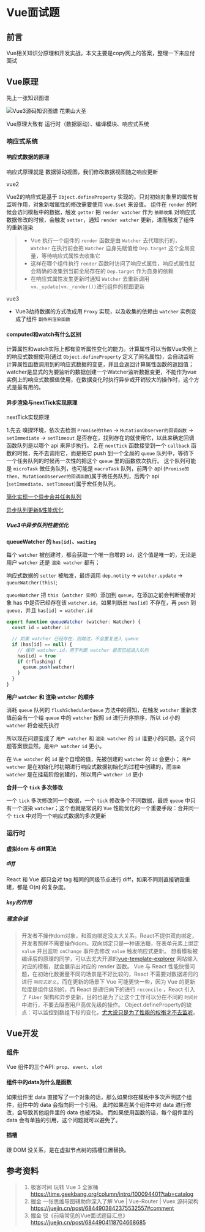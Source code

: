 # Vue面试题

## 前言

Vue相关知识分原理和开发实战，本文主要是copy网上的答案，整理一下来应付面试

## Vue原理

先上一张知识图谱

![Vue3源码知识图谱 花果山大圣](https://cdn.jsdelivr.net/gh/weilaiqishi/mymarkdownpicture/vue/soundCode_vue3源码知识图谱花果山大圣.png)

Vue原理大致有 运行时（数据驱动）、编译模块、响应式系统

### 响应式系统

#### 响应式数据的原理

响应式原理就是 数据驱动视图，我们修改数据视图随之响应更新

vue2

Vue2的响应式是基于 `Object.defineProperty` 实现的，只对初始对象里的属性有监听作用，对象新增属性的修改需要使用 `Vue.$set` 来设值。
组件在 `render` 的时候会访问模板中的数据，触发 `getter` 把 `render watcher` 作为 `依赖收集`
对响应式数据修改的时候，会触发 `setter`，通知 `render watcher` 更新，进而触发了组件的重新渲染

> - Vue 执行一个组件的 `render` 函数是由 `Watcher` 去代理执行的，`Watcher` 在执行前会把 `Watcher` 自身先赋值给 `Dep.target` 这个全局变量，等待响应式属性去收集它
> - 这样在哪个组件执行 `render` 函数时访问了响应式属性，响应式属性就会精确的收集到当前全局存在的 `Dep.target` 作为自身的依赖
> - 在响应式属性发生更新时通知 `Watcher` 去重新调用 `vm._update(vm._render())`进行组件的视图更新

vue3

- Vue3劫持数据的方式改成用 `Proxy` 实现，以及收集的依赖由 `watcher` 实例变成了组件 `副作用渲染函数`

#### computed和watch有什么区别

计算属性和watch实际上都有监听属性变化的能力。计算属性可以当做Vue实例上的响应式数据使用(通过 `Object.defineProperty` 定义了同名属性)，会自动监听计算属性函数调用到的响应式数据的变更，并且会返回计算属性函数的返回值；watcher是显式的为要监听的数据创建一个Watcher监听数据变更，不能作为vue实例上的响应式数据值使用，在数据变化时执行异步或开销较大的操作时，这个方式是最有用的。

#### 异步渲染与nextTick实现原理

nextTick实现原理

1.先去 嗅探环境，依次去检测
`Promise的then` -> `MutationObserver的回调函数` -> `setImmediate` -> `setTimeout` 是否存在，找到存在的就使用它，以此来确定回调函数队列是以哪个 api 来异步执行。
2.在 `nextTick` 函数接受到一个 `callback` 函数的时候，先不去调用它，而是把它 push 到一个全局的 `queue` 队列中，等待下一个任务队列的时候再一次性的把这个 `queue` 里的函数依次执行。
这个队列可能是 `microTask` 微任务队列，也可能是 `macroTask` 队列，前两个 api (`Promise的then`、`MutationObserver的回调函数`)属于微任务队列，后两个 api (`setImmediate`、`setTimeout`)属于宏任务队列。

[简化实现一个异步合并任务队列](https://juejin.cn/post/6844904118704668685#heading-2)

[异步队列更新&性能优化](https://juejin.cn/post/7102020649866461215)

##### Vue3中异步队列性能优化

**queueWatcher 的 `has[id]`、`waiting`**

每个 `watcher` 被创建时，都会获取一个唯一自增的 `id`，这个值是唯一的，无论是用户 `watcher` 还是 `渲染 watcher` 都有；

响应式数据的 `setter` 被触发，最终调用 `dep.notity` -> `watcher.update` -> `queueWatcher(this)`;

`queueWatcher` 把 `this`（`watcher 实例`）添加到 `queue`，在添加之前会判断缓存对象 has 中是否已经存在该 `watcher.id`，如果判断出 `has[id]` 不存在，再 `push` 到 `queue`，并且 `has[id] = watcher.id`

```ts
export function queueWatcher (watcher: Watcher) {
  const id = watcher.id

  // 如果 watcher 已经存在，则跳过，不会重复进入 queue
  if (has[id] == null) {
    // 缓存 watcher.id，用于判断 watcher 是否已经进入队列
    has[id] = true
    if (!flushing) {
      queue.push(watcher)
    }
  }
}
```

**用户 `watcher` 和 渲染 `watcher` 的顺序**

消耗 `queue` 队列的 `flushSchedulerQueue` 方法中的得知，在触发 `watcher` 重新求值前会有一个给 `queue` 中的 `watcher` 按照 `id` 进行升序排序，所以 `id` 小的 `watcher` 将会被先执行

所以现在问题变成了 `用户 watcher` 和 `渲染 watcher` 的 `id` 谁更小的问题。这个问题答案很显然，是`用户 watcher` `id` 更小。

在 `Vue watcher` 的 `id` 是个自增的值，先被创建的 `watcher` 的 `id` 会更小； `用户 watcher` 是在初始化时初期进行响应式数据初始化的过程中创建的，而`渲染 watcher` 是在挂载阶段创建的，所以用户 `watcher id` 更小

**合并一个 `tick` 多次修改**

一个 `tick` 多次修改同一个数据，一个 `tick` 修改多个不同数据，最终 `queue` 中只有一个渲染 `watcher`；这个也就是常说的 `Vue` 性能优化的一个重要手段：合并同一个 `tick` 中对同一个响应式数据的多次更新

### 运行时

#### 虚拟dom 与 diff算法

##### diff

React 和 Vue 都只会对 tag 相同的同级节点进行 diff，如果不同则直接销毁重建，都是 O(n) 的复杂度。

##### key的作用

##### 理念杂谈

> 开发者不操作dom对象，和双向绑定没太大关系。React不提供双向绑定，开发者照样不需要操作dom。双向绑定只是一种语法糖，在表单元素上绑定 `value` 并且监听 `onChange` 事件去修改 `value` 触发响应式更新。
> 想看模板被编译后的原理的同学，可以去尤大开源的[vue-template-explorer](https://template-explorer.vuejs.org) 网站输入对应的模板，就会展示出对应的 render 函数。
> Vue 与 React 性能快慢问题，在初始化数据量不同的场景是不好比较的，React 不需要对数据递归的进行 `响应式定义`。而在更新的场景下 Vue 可能更快一些，因为 Vue 的更新粒度是组件级别的，而 React 是递归向下的进行 `reconcile` ，React 引入了 `Fiber` 架构和异步更新，目的也是为了让这个工作可以分在不同的 `时间片` 中进行，不要去阻塞用户高优先级的操作。
> Object.defineProperty的缺点：可以监控到数组下标的变化，[尤大说只是为了性能的权衡才不去监听](https://segmentfault.com/a/1190000015783546)。

## Vue开发

### 组件

Vue 组件的三个API: `prop`、`event`、`slot`

#### 组件中的data为什么是函数

如果组件里 data 直接写了一个对象的话，那么如果你在模板中多次声明这个组件，组件中的 data 会指向同一个引用。
此时如果在某个组件中对 data 进行修改，会导致其他组件里的 data 也被污染。 而如果使用函数的话，每个组件里的 data 会有单独的引用，这个问题就可以避免了。

#### 插槽

跟 DOM 没关系，是在虚拟节点树的插槽位置替换。

## 参考资料

> 1. 极客时间 玩转 Vue 3 全家桶
>    <https://time.geekbang.org/column/intro/100094401?tab=catalog>
> 2. 掘金 一张思维导图辅助你深入了解 Vue | Vue-Router | Vuex 源码架构
>    <https://juejin.cn/post/6844903842375532557#comment>
> 3. 掘金 驳《前端常见的Vue面试题目汇总》
>    <https://juejin.cn/post/6844904118704668685>
